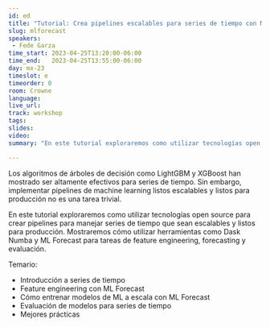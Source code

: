 ```yaml
---
id: ed
title: "Tutorial: Crea pipelines escalables para series de tiempo con ML Forecast"
slug: mlforecast
speakers:
 - Fede Garza
time_start: 2023-04-25T13:20:00-06:00
time_end:   2023-04-25T13:55:00-06:00
day: mx-23
timeslot: e
timeorder: 0
room: Crowne
language: 
live_url: 
track: workshop
tags:
slides: 
video: 
summary: "En este tutorial exploraremos como utilizar tecnologías open source para crear pipelines para manejar series de tiempo que sean escalables y listos para producción. Mostraremos cómo utilizar herramientas como Dask Numba y ML Forecast para tareas de feature engineering, forecasting y evaluación."

---
```


Los algoritmos de árboles de decisión como LightGBM y XGBoost han mostrado ser altamente efectivos para series de tiempo. Sin embargo, implementar pipelines de machine learning listos escalables y listos para producción no es una tarea trivial. 

En este tutorial exploraremos como utilizar tecnologías open source para crear pipelines para manejar series de tiempo que sean escalables y listos para producción. Mostraremos cómo utilizar herramientas como Dask Numba y ML Forecast para tareas de feature engineering, forecasting y evaluación.

Temario:
- Introducción a series de tiempo
- Feature engineering con ML Forecast
- Cómo entrenar modelos de ML a escala con ML Forecast
- Evaluación de modelos para series de tiempo
- Mejores prácticas
